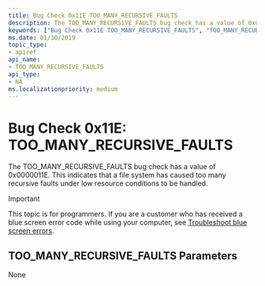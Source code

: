 ```yaml
---
title: Bug Check 0x11E TOO_MANY_RECURSIVE_FAULTS
description: The TOO_MANY_RECURSIVE_FAULTS bug check has a value of 0x0000011E. This indicates that a file system has caused too many recursive faults under low resource conditions to be handled.
keywords: ["Bug Check 0x11E TOO_MANY_RECURSIVE_FAULTS", "TOO_MANY_RECURSIVE_FAULTS"]
ms.date: 01/30/2019
topic_type:
- apiref
api_name:
- TOO_MANY_RECURSIVE_FAULTS
api_type:
- NA
ms.localizationpriority: medium
---
```


# Bug Check 0x11E: TOO\_MANY\_RECURSIVE\_FAULTS


The TOO\_MANY\_RECURSIVE\_FAULTS bug check has a value of 0x0000011E. This indicates that a file system has caused too many recursive faults under low resource conditions to be handled.

> [!IMPORTANT]
> This topic is for programmers. If you are a customer who has received a blue screen error code while using your computer, see [Troubleshoot blue screen errors](https://www.windows.com/stopcode).


## TOO\_MANY\_RECURSIVE\_FAULTS Parameters


None

 

 




